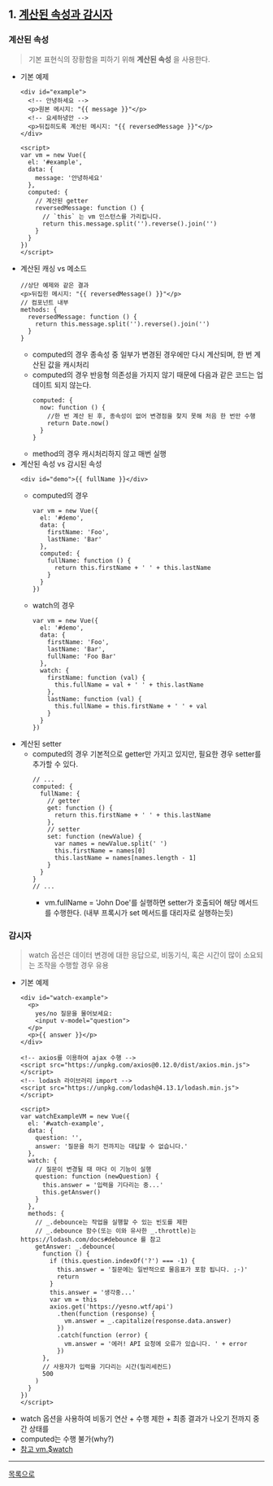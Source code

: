 ## 1. [계산된 속성과 감시자](https://kr.vuejs.org/v2/guide/computed.html)
### 계산된 속성
> 기본 표현식의 장황함을 피하기 위해 **계산된 속성** 을 사용한다.

* 기본 예제
    ```
    <div id="example">
      <!-- 안녕하세요 -->
      <p>원본 메시지: "{{ message }}"</p>
      <!-- 요세하녕안 -->
      <p>뒤집히도록 계산된 메시지: "{{ reversedMessage }}"</p>
    </div>

    <script>
    var vm = new Vue({
      el: '#example',
      data: {
        message: '안녕하세요'
      },
      computed: {
        // 계산된 getter
        reversedMessage: function () {
          // `this` 는 vm 인스턴스를 가리킵니다.
          return this.message.split('').reverse().join('')
        }
      }
    })
    </script>
    ```
* 계산된 캐싱 vs 메소드
    ```
    //상단 예제와 같은 결과
    <p>뒤집힌 메시지: "{{ reversedMessage() }}"</p>
    // 컴포넌트 내부
    methods: {
      reversedMessage: function () {
        return this.message.split('').reverse().join('')
      }
    }
    ```
    - computed의 경우 종속성 중 일부가 변경된 경우에만 다시 계산되며, 한 번 계산된 값을 캐시처리
    - computed의 경우 반응형 의존성을 가지지 않기 때문에 다음과 같은 코드는 업데이트 되지 않는다.
        ```
        computed: {
          now: function () {
            //한 번 계산 된 후, 종속성이 없어 변경점을 찾지 못해 처음 한 번만 수행
            return Date.now()
          }
        }
        ```
    - method의 경우 캐시처리하지 않고 매번 실행
* 계산된 속성 vs 감시된 속성
    ```
    <div id="demo">{{ fullName }}</div>
    ```
    - computed의 경우
        ```
        var vm = new Vue({
          el: '#demo',
          data: {
            firstName: 'Foo',
            lastName: 'Bar'
          },
          computed: {
            fullName: function () {
              return this.firstName + ' ' + this.lastName
            }
          }
        })
        ```
    - watch의 경우
        ```
        var vm = new Vue({
          el: '#demo',
          data: {
            firstName: 'Foo',
            lastName: 'Bar',
            fullName: 'Foo Bar'
          },
          watch: {
            firstName: function (val) {
              this.fullName = val + ' ' + this.lastName
            },
            lastName: function (val) {
              this.fullName = this.firstName + ' ' + val
            }
          }
        })
        ```
* 계산된 setter
    - computed의 경우 기본적으로 getter만 가지고 있지만, 필요한 경우 setter를 추가할 수 있다.
        ```
        // ...
        computed: {
          fullName: {
            // getter
            get: function () {
              return this.firstName + ' ' + this.lastName
            },
            // setter
            set: function (newValue) {
              var names = newValue.split(' ')
              this.firstName = names[0]
              this.lastName = names[names.length - 1]
            }
          }
        }
        // ...
        ```
        + vm.fullName = 'John Doe'를 실행하면 setter가 호출되어 해당 메서드를 수행한다. (내부 프록시가 set 메서드를 대리자로 실행하는듯)
### 감시자
> watch 옵션은 데이터 변경에 대한 응답으로, 비동기식, 혹은 시간이 많이 소요되는 조작을 수행할 경우 유용

* 기본 예제
    ```
    <div id="watch-example">
      <p>
        yes/no 질문을 물어보세요:
        <input v-model="question">
      </p>
      <p>{{ answer }}</p>
    </div>

    <!-- axios를 이용하여 ajax 수행 -->
    <script src="https://unpkg.com/axios@0.12.0/dist/axios.min.js"></script>
    <!-- lodash 라이브러리 import -->
    <script src="https://unpkg.com/lodash@4.13.1/lodash.min.js"></script>

    <script>
    var watchExampleVM = new Vue({
      el: '#watch-example',
      data: {
        question: '',
        answer: '질문을 하기 전까지는 대답할 수 없습니다.'
      },
      watch: {
        // 질문이 변경될 때 마다 이 기능이 실행
        question: function (newQuestion) {
          this.answer = '입력을 기다리는 중...'
          this.getAnswer()
        }
      },
      methods: {
        // _.debounce는 작업을 실행할 수 있는 빈도를 제한
        // _.debounce 함수(또는 이와 유사한 _.throttle)는 https://lodash.com/docs#debounce 를 참고
        getAnswer: _.debounce(
          function () {
            if (this.question.indexOf('?') === -1) {
              this.answer = '질문에는 일반적으로 물음표가 포함 됩니다. ;-)'
              return
            }
            this.answer = '생각중...'
            var vm = this
            axios.get('https://yesno.wtf/api')
              .then(function (response) {
                vm.answer = _.capitalize(response.data.answer)
              })
              .catch(function (error) {
                vm.answer = '에러! API 요청에 오류가 있습니다. ' + error
              })
          },
          // 사용자가 입력을 기다리는 시간(밀리세컨드)
          500
        )
      }
    })
    </script>
    ```
* watch 옵션을 사용하여 비동기 연산 + 수행 제한 + 최종 결과가 나오기 전까지 중간 상태를
* computed는 수행 불가(why?)
* [참고 vm.$watch](https://kr.vuejs.org/v2/api/#vm-watch)
***
[목록으로](https://github.com/gh-shin/vue-doc-summary)
